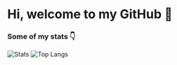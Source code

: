﻿# Hi, welcome to my GitHub 👋

### **Some of my stats** :point_down:

![Stats](https://github-readme-stats.vercel.app/api?username=v-venes&count_private=false&show_icons=true&theme=tokyonight&locale=en&line_height=20) ![Top Langs](https://github-readme-stats.vercel.app/api/top-langs/?username=v-venes&layout=compact&count_private=false&theme=tokyonight&locale=en)
